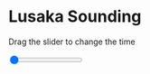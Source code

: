 <h1>Lusaka Sounding</h1>
<p>Drag the slider to change the time</p>

<div class="slidecontainer">
<input oninput='setImage(this)' class="slider" type="range" min="0" max="5" value="0" step="1" />
<img id='img'/>
</div>

<script>
var img = document.getElementById('img');
var img_array = ['/assets/images/skwt/skd_lusaka_wrfout_d01_2020-08-05_12:00:00.png',
'/assets/images/skwt/skd_lusaka_wrfout_d01_2020-08-05_18:00:00.png',
'/assets/images/skwt/skd_lusaka_wrfout_d01_2020-08-06_00:00:00.png',
'/assets/images/skwt/skd_lusaka_wrfout_d01_2020-08-06_06:00:00.png',
'/assets/images/skwt/skd_lusaka_wrfout_d01_2020-08-06_12:00:00.png',];
function setImage(obj)
{
        var value = obj.value;
        img.src = img_array[value];

}
</script>
